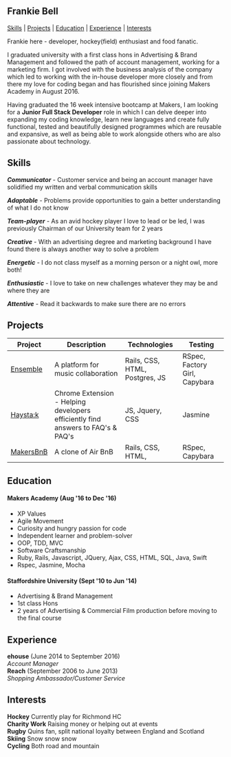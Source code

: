 ## Frankie Bell

[Skills](#skills) | [Projects](#projects) | [Education](#education) | [Experience](#experience) | [Interests](#interests)

Frankie here - developer, hockey(field) enthusiast and food fanatic.

I graduated university with a first class hons in Advertising & Brand Management and followed the path of account management, working for a marketing firm. I got involved with the business analysis of the company which led to working with the in-house developer more closely and from there my love for coding began and has flourished since joining Makers Academy in August 2016.

Having graduated the 16 week intensive bootcamp at Makers, I am looking for a **Junior Full Stack Developer** role in which I can delve deeper into expanding my coding knowledge, learn new languages and create fully functional, tested and beautifully designed programmes which are reusable and expansive, as well as being able to work alongside others who are also passionate about technology.

## Skills

<!-- #### This Skill

Descriptive paragraph of how capable you are at this skill and, if relevant, how it has developed.

- Experience
- Achievements
- Evidence

#### Communication

Descriptive paragraph of how capable you are at this skill and, if relevant, how it has developed.

- I achieved A during my work at B (job, or otherwise)
- I contributed to the growth of X while doing Y (job, or otherwise)
- I built this, made this, broke this, fixed this, etc.
- A link to some on-line evidence (blogs, videos, articles, etc.) -->

***Communicator*** - Customer service and being an account manager have solidified my written and verbal communication skills  

***Adaptable*** - Problems provide opportunities to gain a better understanding of what I do not know  

***Team-player*** - As an avid hockey player I love to lead or be led, I was previously Chairman of our University team for 2 years  

***Creative*** - With an advertising degree and marketing background I have found there is always another way to solve a problem   

***Energetic*** - I do not class myself as a morning person or a night owl, more both!

***Enthusiastic*** - I love to take on new challenges whatever they may be and where they are   

***Attentive*** - Read it backwards to make sure there are no errors  

## Projects
Project | Description | Technologies | Testing
------------- | ----------- | ------------ | -------
[Ensemble](https://github.com/ensemble-team/ensemble) | A platform for music collaboration | Rails, CSS, HTML, Postgres, JS | RSpec, Factory Girl, Capybara |
[Haysta:k](https://github.com/fbell123/haystak) | Chrome Extension - Helping developers efficiently find answers to FAQ's & PAQ's | JS, Jquery, CSS | Jasmine |
[MakersBnB](https://github.com/fbell123/makers-bnb) | A clone of Air BnB | Rails, CSS, HTML, | RSpec, Capybara |


## Education

#### Makers Academy (Aug '16 to Dec '16)

- XP Values
- Agile Movement
- Curiosity and hungry passion for code
- Independent learner and problem-solver
- OOP, TDD, MVC
- Software Craftsmanship
- Ruby, Rails, Javascript, JQuery, Ajax, CSS, HTML, SQL, Java, Swift
- Rspec, Jasmine, Mocha

#### Staffordshire University (Sept '10 to Jun '14)

- Advertising & Brand Management
- 1st class Hons
- 2 years of Advertising & Commercial Film production before moving to the final course


## Experience

**ehouse** (June 2014 to September 2016)    
*Account Manager*  
**Reach** (September 2006 to June 2013)   
*Shopping Ambassador/Customer Service*  

## Interests

**Hockey** Currently play for Richmond HC  
**Charity Work** Raising money or helping out at events  
**Rugby** Quins fan, split national loyalty between England and Scotland  
**Skiing** Snow snow snow  
**Cycling** Both road and mountain  
